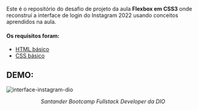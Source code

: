 Este é o repositório do desafio de projeto da aula **Flexbox em CSS3** onde reconstruí a interface de login do Instagram 2022 usando conceitos aprendidos na aula.

#### Os requisitos foram:

* [HTML básico](https://www.w3schools.com/html/)
* [CSS básico](https://developer.mozilla.org/pt-BR/docs/Web/CSS)

## DEMO:
![interface-instagram-dio](https://user-images.githubusercontent.com/47782228/177631474-e7961d6f-38b1-43c0-83a2-d665c6ba5324.png)

*<p align=center>Santander Bootcamp Fullstack Developer da DIO</p>*
